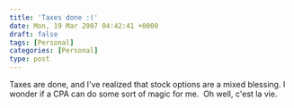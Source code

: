 ```yaml
---
title: 'Taxes done :('
date: Mon, 19 Mar 2007 04:42:41 +0000
draft: false
tags: [Personal]
categories: [Personal]
type: post
---
```


Taxes are done, and I've realized that stock options are a mixed blessing. I wonder if a CPA can do some sort of magic for me.  Oh well, c'est la vie.